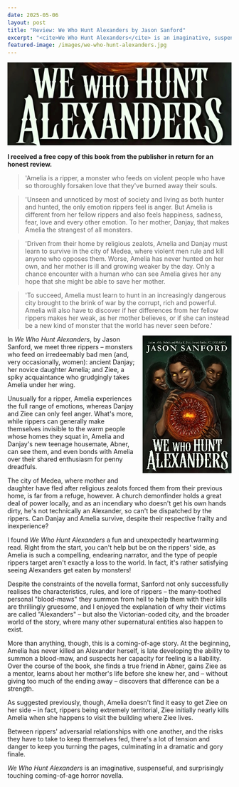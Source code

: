 ```yaml
---
date: 2025-05-06
layout: post
title: "Review: We Who Hunt Alexanders by Jason Sanford"
excerpt: "<cite>We Who Hunt Alexanders</cite> is an imaginative, suspenseful, and surprisingly touching coming-of-age horror novella."
featured-image: /images/we-who-hunt-alexanders.jpg
---
```


![We Who Hunt Alexanders](/images/we-who-hunt-alexanders.jpg)

**I received a free copy of this book from the publisher in return for an honest review.**

> 'Amelia is a ripper, a monster who feeds on violent people who have so thoroughly forsaken love that they've burned away their souls.

> 'Unseen and unnoticed by most of society and living as both hunter and hunted, the only emotion rippers feel is anger. But Amelia is different from her fellow rippers and also feels happiness, sadness, fear, love and every other emotion. To her mother, Danjay, that makes Amelia the strangest of all monsters.

> 'Driven from their home by religious zealots, Amelia and Danjay must learn to survive in the city of Medea, where violent men rule and kill anyone who opposes them. Worse, Amelia has never hunted on her own, and her mother is ill and growing weaker by the day. Only a chance encounter with a human who can see Amelia gives her any hope that she might be able to save her mother.

> 'To succeed, Amelia must learn to hunt in an increasingly dangerous city brought to the brink of war by the corrupt, rich and powerful. Amelia will also have to discover if her differences from her fellow rippers makes her weak, as her mother believes, or if she can instead be a new kind of monster that the world has never seen before.'

<img src="/images/we-who-hunt-alexanders-200.jpg" alt="We Who Hunt Alexanders" style="float: right; margin-bottom: 10px; margin-left: 10px;">

In <cite>We Who Hunt Alexanders</cite>, by Jason Sanford, we meet three rippers &ndash; monsters who feed on irredeemably bad men (and, very occasionally, women): ancient Danjay; her novice daughter Amelia; and Ziee, a spiky acquaintance who grudgingly takes Amelia under her wing.

Unusually for a ripper, Amelia experiences the full range of emotions, whereas Danjay and Ziee can only feel anger. What's more, while rippers can generally make themselves invisible to the warm people whose homes they squat in, Amelia and Danjay's new teenage housemate, Abner, can see them, and even bonds with Amelia over their shared enthusiasm for penny dreadfuls.

The city of Medea, where mother and daughter have fled after religious zealots forced them from their previous home, is far from a refuge, however. A church demonfinder holds a great deal of power locally, and as an incendiary who doesn't get his own hands dirty, he's not technically an Alexander, so can't be dispatched by the rippers. Can Danjay and Amelia survive, despite their respective frailty and inexperience?

I found <cite>We Who Hunt Alexanders</cite> a fun and unexpectedly heartwarming read. Right from the start, you can't help but be on the rippers' side, as Amelia is such a compelling, endearing narrator, and the type of people rippers target aren't exactly a loss to the world. In fact, it's rather satisfying seeing Alexanders get eaten by monsters!

Despite the constraints of the novella format, Sanford not only successfully realises the characteristics, rules, and lore of rippers &ndash; the many-toothed personal "blood-maws" they summon from hell to help them with their kills are thrillingly gruesome, and I enjoyed the explanation of why their victims are called "Alexanders" &ndash; but also the Victorian-coded city, and the broader world of the story, where many other supernatural entities also happen to exist.

More than anything, though, this is a coming-of-age story. At the beginning, Amelia has never killed an Alexander herself, is late developing the ability to summon a blood-maw, and suspects her capacity for feeling is a liability. Over the course of the book, she finds a true friend in Abner, gains Ziee as a mentor, learns about her mother's life before she knew her, and &ndash; without giving too much of the ending away &ndash; discovers that difference can be a strength.

As suggested previously, though, Amelia doesn't find it easy to get Ziee on her side &ndash; in fact, rippers being extremely territorial, Ziee initially nearly kills Amelia when she happens to visit the building where Ziee lives.

Between rippers' adversarial relationships with one another, and the risks they have to take to keep themselves fed, there's a lot of tension and danger to keep you turning the pages, culminating in a dramatic and gory finale.

<cite>We Who Hunt Alexanders</cite> is an imaginative, suspenseful, and surprisingly touching coming-of-age horror novella.